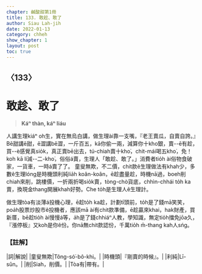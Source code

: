 ```yaml
---
chapter: 鹹酸甜第1冊
title: 133. 敢趁、敢了
author: Siau Lah-jih
date: 2022-01-13
category: chheh
show_chapter: 1
layout: post
toc: true
---
```

  
## 〈133〉
# 敢趁、敢了
>**Káⁿ thàn, káⁿ liáu**

人講生理kiáⁿ oh生，實在無烏白講，做生理ài靠一支嘴，『老王賣瓜，自賣自誇。』Bē甜講ē甜，ē澀講bē澀，一斤百五，kā你偷一兩，減算你十kho͘銀，賣--ē有趁，買--è感覺真sio̍k，真正賣bē出去，tú-chiah賣十kho͘，chit-mái喝五kho͘，免！koh kā lí減--二-kho͘，俗俗á賣，生理人「敢趁、敢了。」消費者tio̍h ài俗物食破家，一貨車，一時á賣了了。
童叟無欺，不二價，chit款ê生理做法有khah少，多數ê生理lóng是時機頭利純lia̍h koân-koân，ē趁盡量趁，時機nā過，boeh削chiah來削，跳樓價，一折兩折喝sio̍k賣，tòng-chò貨底，chhìn-chhái to̍h ka賣，換現金thang開展khah好勢。Che to̍h是生理人ê生理計。

做生理tòa有淡薄á投機心理，ē趁to̍h ka趁，計劃tī頭前，to̍h是了錢mā笑笑，poa̍h股票炒股市ê投機者，應該mā ài有chit款準備，ē趁贏來khai，hak財產，買新厝，bē趁tio̍h ài慢慢á等，a̍h是了錢chhiáⁿ人教，學知識，無定tio̍h擋免jōa久，『漲停板』又koh是你ê份。你nā無chit款認份，千萬tio̍h m̄-thang kah人sńg。

### 【註解】

|詞|解說|
|童叟無欺|Tông-só͘-bô-khi。|
|時機頭|『剛賣的時候』。|
|利純|Lī-sûn。|
|削|Siah，削價。|
|Tòa有|帶有。|